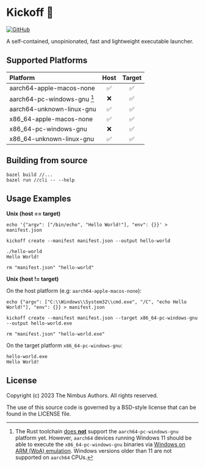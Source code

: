 # Kickoff :hiking_boot:

[![GitHub](https://img.shields.io/github/license/nimbus-build/kickoff)](LICENSE)

A self-contained, unopinionated, fast and lightweight executable launcher.

## Supported Platforms

| Platform                    |        Host        |       Target       |
| :-------------------------- | :----------------: | :----------------: |
| aarch64-apple-macos-none    | :white_check_mark: | :white_check_mark: |
| aarch64-pc-windows-gnu [^1] |        :x:         | :white_check_mark: |
| aarch64-unknown-linux-gnu   | :white_check_mark: | :white_check_mark: |
| x86_64-apple-macos-none     | :white_check_mark: | :white_check_mark: |
| x86_64-pc-windows-gnu       |        :x:         | :white_check_mark: |
| x86_64-unknown-linux-gnu    | :white_check_mark: | :white_check_mark: |

[^1]: The Rust toolchain [does **not**](https://doc.rust-lang.org/nightly/rustc/platform-support.html) support the `aarch64-pc-windows-gnu` platform yet. However, `aarch64` devices running Windows 11 should be able to execute the `x86_64-pc-windows-gnu` binaries via [Windows on ARM (WoA) emulation](https://learn.microsoft.com/en-us/windows/arm/apps-on-arm-x86-emulation). Windows versions older than 11 are not supported on `aarch64` CPUs.

## Building from source

```
bazel build //...
bazel run //cli -- --help
```

## Usage Examples

**Unix (host == target)**

```shell
echo '{"argv": ["/bin/echo", "Hello World!"], "env": {}}' > manifest.json

kickoff create --manifest manifest.json --output hello-world

./hello-world
Hello World!

rm "manifest.json" "hello-world"
```

**Unix (host != target)**

On the host platform (e.g: `aarch64-apple-macos-none`):

```shell
echo {"argv": ["C:\\Windows\\System32\\cmd.exe", "/C", "echo Hello World!"], "env": {}} > manifest.json

kickoff create --manifest manifest.json --target x86_64-pc-windows-gnu --output hello-world.exe

rm "manifest.json" "hello-world.exe"
```

On the target platform `x86_64-pc-windows-gnu`:

```shell
hello-world.exe
Hello World!
```

## License

Copyright (c) 2023 The Nimbus Authors. All rights reserved.

The use of this source code is governed by a BSD-style
license that can be found in the LICENSE file.
